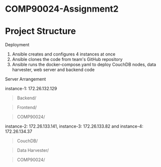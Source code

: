 # COMP90024-Assignment2

# Project Structure
Deployment

  1. Ansible creates and configures 4 instances at once
  2. Ansible clones the code from team's GitHub repository
  3. Ansible runs the docker-compose.yaml to deploy CouchDB nodes, data harvester, web server and backend code
  
Server Arrangement

  instance-1: 172.26.132.129
  > Backend/ 
  
  > Frontend/
  
  > COMP90024/
  
  instance-2: 172.26.133.141, instance-3: 172.26.133.82 and instance-4: 172.26.134.37
  > CouchDB/
  
  > Data Harvester/
  
  > COMP90024/
